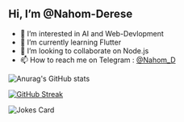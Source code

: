  
## Hi, I’m @Nahom-Derese

- 👀 I’m interested in AI and Web-Devlopment 
- 🌱 I’m currently learning Flutter
- 💞️ I’m looking to collaborate on Node.js
- 📫 How to reach me on Telegram : [@Nahom_D](t.me/ditch_the_dogma)

![Anurag's GitHub stats](https://github-readme-stats.vercel.app/api?username=Nahom-Derese&show_icons=true&theme=tokyonight&count_private=true)


[![GitHub Streak](http://github-readme-streak-stats.herokuapp.com?user=Nahom-Derese&theme=elegant&hide_border=true)](https://git.io/streak-stats)

<!-- Markdown -->

![Jokes Card](https://readme-jokes.vercel.app/api)
<!---
Nahom-Derese/Nahom-Derese is a ✨ special ✨ repository because its `README.md` (this file) appears on your GitHub profile.
You can click the Preview link to take a look at your changes.
--->
